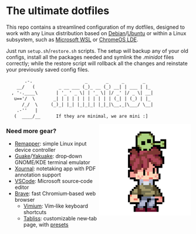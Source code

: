 # The ultimate dotfiles

This repo contains a streamlined configuration of my dotfiles, designed to work with any Linux distribution based on [Debian](https://www.debian.org)/[Ubuntu](https://ubuntu.com) or within a Linux subsystem, such as [Microsoft WSL](https://learn.microsoft.com/en-us/windows/wsl) or [ChromeOS LDE](https://support.google.com/chromebook/answer/9145439?hl=en).

Just run `setup.sh`/`restore.sh` scripts. The setup will backup any of your old configs, install all the packages needed and symlink the *.minidot* files correctly; while the restore script will rollback all the changes and reinstate your previously saved config files.

```
       .-.                    _       _     _       _
    __/   (         _ __ ___ (_)_ __ (_) __| | ___ | |_
  , '-.____\       | '_ ' _ \| | '_ \| |/ _' |/ _ \| __|
   u=='/  \       _| | | | | | | | | | | (_| | (_) | |_
      /_/  \     (_)_| |_| |_|_|_| |_|_|\__,_|\___/ \__|
    .-''   |
   (  ____/__      If they are minimal, we are mini :]
```




<img align="right" width="250" src="alien.gif">

### Need more gear?

- [Remapper](https://github.com/sezanzeb/input-remapper): simple Linux input device controller
- [Guake](https://github.com/Guake/guake)/[Yakuake](https://github.com/KDE/yakuake): drop&#x2011;down GNOME/KDE terminal emulator
- [Xournal](https://xournalpp.github.io/): notetaking app with PDF annotation support
- [VSCode](https://code.visualstudio.com/): Microsoft source&#x2011;code editor
- [Brave](https://brave.com/): fast Chromium&#x2011;based web browser
    + [Vimium](https://chrome.google.com/webstore/detail/vimium/dbepggeogbaibhgnhhndojpepiihcmeb): Vim&#x2011;like keyboard shortcuts
    + [Tabliss](https://chrome.google.com/webstore/detail/tabliss-a-beautiful-new-t/hipekcciheckooncpjeljhnekcoolahp): customizable new&#x2011;tab page, with [presets](https://raw.githubusercontent.com/matteogiorgi/.minidot/master/tabliss.json)
